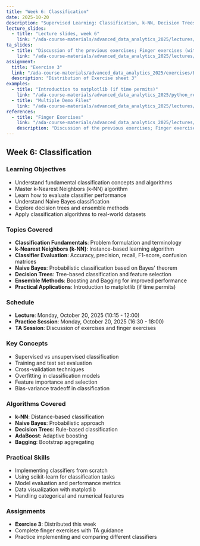 ```yaml
---
title: "Week 6: Classification"
date: 2025-10-20
description: "Supervised Learning: Classification, k-NN, Decision Trees, Exercise 3 distributed"
lecture_slides: 
  - title: "Lecture slides, week 6"
    link: "/ada-course-materials/advanced_data_analytics_2025/lectures/lecture_6/slides/Advanced_Data_Analytics_2025_lecture_6.pdf"
ta_slides: 
  - title: "Discussion of the previous exercises; Finger exercises (with TA)"
    link: "/ada-course-materials/advanced_data_analytics_2025/lectures/lecture_6/Finger_exercises/finger_exercises_lecture_6.pdf"
assignment:
  title: "Exercise 3"
  link: "/ada-course-materials/advanced_data_analytics_2025/exercises/Exercise_3/Problem_set_3.pdf"
  description: "Distribution of Exercise sheet 3"
examples:
  - title: "Introduction to matplotlib (if time permits)"
    link: "/ada-course-materials/advanced_data_analytics_2025/python_refresher/python_basics_11_basic_plotting.ipynb"
  - title: "Multiple Demo Files"
    link: "/ada-course-materials/advanced_data_analytics_2025/lectures/lecture_6/demo/"
references:
  - title: "Finger Exercises"
    link: "/ada-course-materials/advanced_data_analytics_2025/lectures/lecture_6/Finger_exercises/finger_exercises_lecture_6.pdf"
    description: "Discussion of the previous exercises; Finger exercises (with TA)"
---
```


## Week 6: Classification

### Learning Objectives
- Understand fundamental classification concepts and algorithms
- Master k-Nearest Neighbors (k-NN) algorithm
- Learn how to evaluate classifier performance
- Understand Naive Bayes classification
- Explore decision trees and ensemble methods
- Apply classification algorithms to real-world datasets

### Topics Covered
- **Classification Fundamentals**: Problem formulation and terminology
- **k-Nearest Neighbors (k-NN)**: Instance-based learning algorithm
- **Classifier Evaluation**: Accuracy, precision, recall, F1-score, confusion matrices
- **Naive Bayes**: Probabilistic classification based on Bayes' theorem
- **Decision Trees**: Tree-based classification and feature selection
- **Ensemble Methods**: Boosting and Bagging for improved performance
- **Practical Applications**: Introduction to matplotlib (if time permits)

### Schedule
- **Lecture**: Monday, October 20, 2025 (10:15 - 12:00)
- **Practice Session**: Monday, October 20, 2025 (16:30 - 18:00)
- **TA Session**: Discussion of exercises and finger exercises

### Key Concepts
- Supervised vs unsupervised classification
- Training and test set evaluation
- Cross-validation techniques
- Overfitting in classification models
- Feature importance and selection
- Bias-variance tradeoff in classification

### Algorithms Covered
- **k-NN**: Distance-based classification
- **Naive Bayes**: Probabilistic approach
- **Decision Trees**: Rule-based classification
- **AdaBoost**: Adaptive boosting
- **Bagging**: Bootstrap aggregating

### Practical Skills
- Implementing classifiers from scratch
- Using scikit-learn for classification tasks
- Model evaluation and performance metrics
- Data visualization with matplotlib
- Handling categorical and numerical features

### Assignments
- **Exercise 3**: Distributed this week
- Complete finger exercises with TA guidance
- Practice implementing and comparing different classifiers